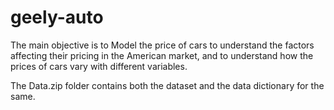 # geely-auto
The main objective is to Model the price of cars to understand the factors affecting their pricing in the American market, and to understand how the prices of cars vary with different variables.

The Data.zip folder contains both the dataset and the data dictionary for the same.
